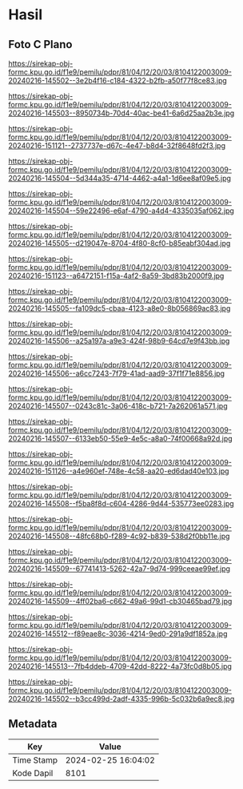# Hasil

## Foto C Plano

https://sirekap-obj-formc.kpu.go.id/f1e9/pemilu/pdpr/81/04/12/20/03/8104122003009-20240216-145502--3e2b4f16-c184-4322-b2fb-a50f77f8ce83.jpg

https://sirekap-obj-formc.kpu.go.id/f1e9/pemilu/pdpr/81/04/12/20/03/8104122003009-20240216-145503--8950734b-70d4-40ac-be41-6a6d25aa2b3e.jpg

https://sirekap-obj-formc.kpu.go.id/f1e9/pemilu/pdpr/81/04/12/20/03/8104122003009-20240216-151121--2737737e-d67c-4e47-b8d4-32f8648fd2f3.jpg

https://sirekap-obj-formc.kpu.go.id/f1e9/pemilu/pdpr/81/04/12/20/03/8104122003009-20240216-145504--5d344a35-4714-4462-a4a1-1d6ee8af09e5.jpg

https://sirekap-obj-formc.kpu.go.id/f1e9/pemilu/pdpr/81/04/12/20/03/8104122003009-20240216-145504--59e22496-e6af-4790-a4d4-4335035af062.jpg

https://sirekap-obj-formc.kpu.go.id/f1e9/pemilu/pdpr/81/04/12/20/03/8104122003009-20240216-145505--d219047e-8704-4f80-8cf0-b85eabf304ad.jpg

https://sirekap-obj-formc.kpu.go.id/f1e9/pemilu/pdpr/81/04/12/20/03/8104122003009-20240216-151123--a6472151-f15a-4af2-8a59-3bd83b2000f9.jpg

https://sirekap-obj-formc.kpu.go.id/f1e9/pemilu/pdpr/81/04/12/20/03/8104122003009-20240216-145505--fa109dc5-cbaa-4123-a8e0-8b056869ac83.jpg

https://sirekap-obj-formc.kpu.go.id/f1e9/pemilu/pdpr/81/04/12/20/03/8104122003009-20240216-145506--a25a197a-a9e3-424f-98b9-64cd7e9f43bb.jpg

https://sirekap-obj-formc.kpu.go.id/f1e9/pemilu/pdpr/81/04/12/20/03/8104122003009-20240216-145506--a6cc7243-7f79-41ad-aad9-37f1f71e8856.jpg

https://sirekap-obj-formc.kpu.go.id/f1e9/pemilu/pdpr/81/04/12/20/03/8104122003009-20240216-145507--0243c81c-3a06-418c-b721-7a262061a571.jpg

https://sirekap-obj-formc.kpu.go.id/f1e9/pemilu/pdpr/81/04/12/20/03/8104122003009-20240216-145507--6133eb50-55e9-4e5c-a8a0-74f00668a92d.jpg

https://sirekap-obj-formc.kpu.go.id/f1e9/pemilu/pdpr/81/04/12/20/03/8104122003009-20240216-151126--a4e960ef-748e-4c58-aa20-ed6dad40e103.jpg

https://sirekap-obj-formc.kpu.go.id/f1e9/pemilu/pdpr/81/04/12/20/03/8104122003009-20240216-145508--f5ba8f8d-c604-4286-9d44-535773ee0283.jpg

https://sirekap-obj-formc.kpu.go.id/f1e9/pemilu/pdpr/81/04/12/20/03/8104122003009-20240216-145508--48fc68b0-f289-4c92-b839-538d2f0bb11e.jpg

https://sirekap-obj-formc.kpu.go.id/f1e9/pemilu/pdpr/81/04/12/20/03/8104122003009-20240216-145509--67741413-5262-42a7-9d74-999ceeae99ef.jpg

https://sirekap-obj-formc.kpu.go.id/f1e9/pemilu/pdpr/81/04/12/20/03/8104122003009-20240216-145509--4ff02ba6-c662-49a6-99d1-cb30465bad79.jpg

https://sirekap-obj-formc.kpu.go.id/f1e9/pemilu/pdpr/81/04/12/20/03/8104122003009-20240216-145512--f89eae8c-3036-4214-9ed0-291a9df1852a.jpg

https://sirekap-obj-formc.kpu.go.id/f1e9/pemilu/pdpr/81/04/12/20/03/8104122003009-20240216-145513--7fb4ddeb-4709-42dd-8222-4a73fc0d8b05.jpg

https://sirekap-obj-formc.kpu.go.id/f1e9/pemilu/pdpr/81/04/12/20/03/8104122003009-20240216-145502--b3cc499d-2adf-4335-996b-5c032b6a9ec8.jpg


## Metadata

| Key        | Value               |
| ---------- | ------------------- |
| Time Stamp | 2024-02-25 16:04:02 |
| Kode Dapil | 8101                |



